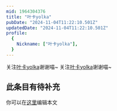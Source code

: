 ```yaml
---
mid: 1964304376
title: "叶卡yolka"
pubDate: "2024-11-04T11:22:10.501Z"
updatedDate: "2024-11-04T11:22:10.501Z"
profile:
  {
    Nickname: ["叶卡yolka"],
  }
---
```


关注[叶卡yolka](https://space.bilibili.com/1964304376)谢谢喵~ 关注[叶卡yolka](https://space.bilibili.com/1964304376)谢谢喵~

## 此条目有待补充
你可以在[这里](https://github.com/Yuhanawa/VTuber.ICU-Content/edit/master/v/叶卡yolka/index.md)编辑本文
